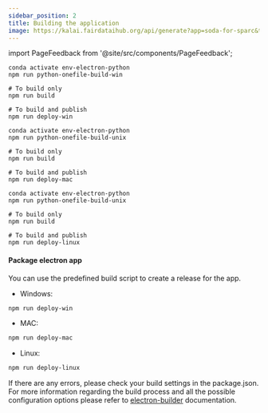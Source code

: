 ```yaml
---
sidebar_position: 2
title: Building the application
image: https://kalai.fairdataihub.org/api/generate?app=soda-for-sparc&title=Building%20the%20application&description=For%20Developers&org=fairdataihub
---
```


import PageFeedback from '@site/src/components/PageFeedback';

```shell title="For Windows"
conda activate env-electron-python
npm run python-onefile-build-win

# To build only
npm run build

# To build and publish
npm run deploy-win
```

```shell title="For macOS"
conda activate env-electron-python
npm run python-onefile-build-unix

# To build only
npm run build

# To build and publish
npm run deploy-mac
```

```shell title="For Linux"
conda activate env-electron-python
npm run python-onefile-build-unix

# To build only
npm run build

# To build and publish
npm run deploy-linux
```

#### Package electron app

You can use the predefined build script to create a release for the app.

- Windows:

```bash
npm run deploy-win
```

- MAC:

```bash
npm run deploy-mac
```

- Linux:

```bash
npm run deploy-linux
```

If there are any errors, please check your build settings in the package.json. For more information regarding the build process and all the possible configuration options please refer to [electron-builder](https://www.electron.build/configuration/configuration) documentation.

<PageFeedback />
